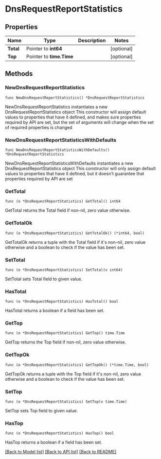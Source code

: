 # DnsRequestReportStatistics

## Properties

Name | Type | Description | Notes
------------ | ------------- | ------------- | -------------
**Total** | Pointer to **int64** |  | [optional] 
**Top** | Pointer to **time.Time** |  | [optional] 

## Methods

### NewDnsRequestReportStatistics

`func NewDnsRequestReportStatistics() *DnsRequestReportStatistics`

NewDnsRequestReportStatistics instantiates a new DnsRequestReportStatistics object
This constructor will assign default values to properties that have it defined,
and makes sure properties required by API are set, but the set of arguments
will change when the set of required properties is changed

### NewDnsRequestReportStatisticsWithDefaults

`func NewDnsRequestReportStatisticsWithDefaults() *DnsRequestReportStatistics`

NewDnsRequestReportStatisticsWithDefaults instantiates a new DnsRequestReportStatistics object
This constructor will only assign default values to properties that have it defined,
but it doesn't guarantee that properties required by API are set

### GetTotal

`func (o *DnsRequestReportStatistics) GetTotal() int64`

GetTotal returns the Total field if non-nil, zero value otherwise.

### GetTotalOk

`func (o *DnsRequestReportStatistics) GetTotalOk() (*int64, bool)`

GetTotalOk returns a tuple with the Total field if it's non-nil, zero value otherwise
and a boolean to check if the value has been set.

### SetTotal

`func (o *DnsRequestReportStatistics) SetTotal(v int64)`

SetTotal sets Total field to given value.

### HasTotal

`func (o *DnsRequestReportStatistics) HasTotal() bool`

HasTotal returns a boolean if a field has been set.

### GetTop

`func (o *DnsRequestReportStatistics) GetTop() time.Time`

GetTop returns the Top field if non-nil, zero value otherwise.

### GetTopOk

`func (o *DnsRequestReportStatistics) GetTopOk() (*time.Time, bool)`

GetTopOk returns a tuple with the Top field if it's non-nil, zero value otherwise
and a boolean to check if the value has been set.

### SetTop

`func (o *DnsRequestReportStatistics) SetTop(v time.Time)`

SetTop sets Top field to given value.

### HasTop

`func (o *DnsRequestReportStatistics) HasTop() bool`

HasTop returns a boolean if a field has been set.


[[Back to Model list]](../README.md#documentation-for-models) [[Back to API list]](../README.md#documentation-for-api-endpoints) [[Back to README]](../README.md)


